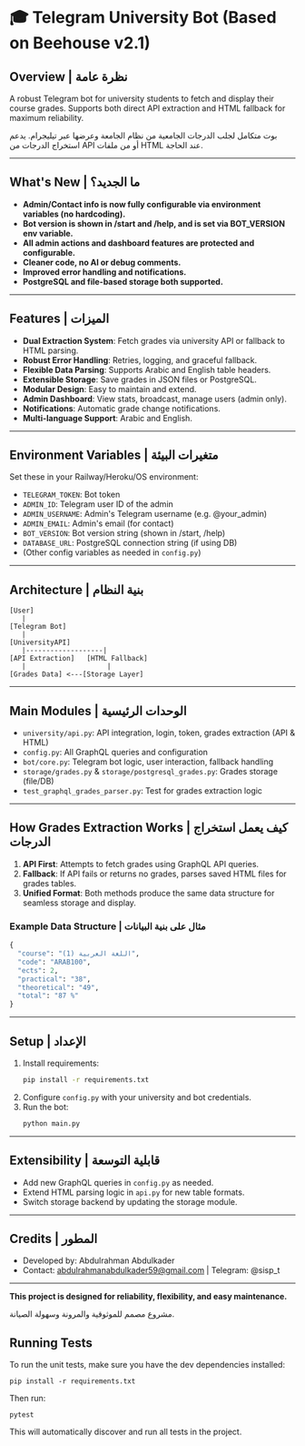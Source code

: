 # 🎓 Telegram University Bot (Based on Beehouse v2.1)

## Overview | نظرة عامة
A robust Telegram bot for university students to fetch and display their course grades. Supports both direct API extraction and HTML fallback for maximum reliability.

بوت متكامل لجلب الدرجات الجامعية من نظام الجامعة وعرضها عبر تيليجرام. يدعم استخراج الدرجات من API أو من ملفات HTML عند الحاجة.

---

## What's New | ما الجديد؟
- **Admin/Contact info is now fully configurable via environment variables (no hardcoding).**
- **Bot version is shown in /start and /help, and is set via BOT_VERSION env variable.**
- **All admin actions and dashboard features are protected and configurable.**
- **Cleaner code, no AI or debug comments.**
- **Improved error handling and notifications.**
- **PostgreSQL and file-based storage both supported.**

---

## Features | الميزات
- **Dual Extraction System**: Fetch grades via university API or fallback to HTML parsing.
- **Robust Error Handling**: Retries, logging, and graceful fallback.
- **Flexible Data Parsing**: Supports Arabic and English table headers.
- **Extensible Storage**: Save grades in JSON files or PostgreSQL.
- **Modular Design**: Easy to maintain and extend.
- **Admin Dashboard**: View stats, broadcast, manage users (admin only).
- **Notifications**: Automatic grade change notifications.
- **Multi-language Support**: Arabic and English.

---

## Environment Variables | متغيرات البيئة
Set these in your Railway/Heroku/OS environment:
- `TELEGRAM_TOKEN`: Bot token
- `ADMIN_ID`: Telegram user ID of the admin
- `ADMIN_USERNAME`: Admin's Telegram username (e.g. @your_admin)
- `ADMIN_EMAIL`: Admin's email (for contact)
- `BOT_VERSION`: Bot version string (shown in /start, /help)
- `DATABASE_URL`: PostgreSQL connection string (if using DB)
- (Other config variables as needed in `config.py`)

---

## Architecture | بنية النظام
```
[User]
   |
[Telegram Bot]
   |
[UniversityAPI]
   |-------------------|
[API Extraction]   [HTML Fallback]
   |                    |
[Grades Data] <---[Storage Layer]
```

---

## Main Modules | الوحدات الرئيسية
- `university/api.py`: API integration, login, token, grades extraction (API & HTML)
- `config.py`: All GraphQL queries and configuration
- `bot/core.py`: Telegram bot logic, user interaction, fallback handling
- `storage/grades.py` & `storage/postgresql_grades.py`: Grades storage (file/DB)
- `test_graphql_grades_parser.py`: Test for grades extraction logic

---

## How Grades Extraction Works | كيف يعمل استخراج الدرجات
1. **API First**: Attempts to fetch grades using GraphQL API queries.
2. **Fallback**: If API fails or returns no grades, parses saved HTML files for grades tables.
3. **Unified Format**: Both methods produce the same data structure for seamless storage and display.

### Example Data Structure | مثال على بنية البيانات
```python
{
  "course": "اللغة العربية (1)",
  "code": "ARAB100",
  "ects": 2,
  "practical": "38",
  "theoretical": "49",
  "total": "87 %"
}
```

---

## Setup | الإعداد
1. Install requirements:
   ```bash
   pip install -r requirements.txt
   ```
2. Configure `config.py` with your university and bot credentials.
3. Run the bot:
   ```bash
   python main.py
   ```

---

## Extensibility | قابلية التوسعة
- Add new GraphQL queries in `config.py` as needed.
- Extend HTML parsing logic in `api.py` for new table formats.
- Switch storage backend by updating the storage module.

---

## Credits | المطور
- Developed by: Abdulrahman Abdulkader
- Contact: abdulrahmanabdulkader59@gmail.com | Telegram: @sisp_t

---

**This project is designed for reliability, flexibility, and easy maintenance.**

مشروع مصمم للموثوقية والمرونة وسهولة الصيانة. 

## Running Tests

To run the unit tests, make sure you have the dev dependencies installed:

```
pip install -r requirements.txt
```

Then run:

```
pytest
```

This will automatically discover and run all tests in the project.
